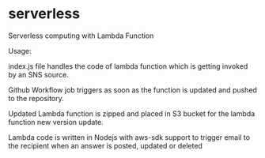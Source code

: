 # serverless

Serverless computing with Lambda Function

Usage:

index.js file handles the code of lambda function which is getting invoked by an SNS source.

Github Workflow job triggers as soon as the function is updated and pushed to the repository.

Updated Lambda function is zipped and placed in S3 bucket for the lambda function new version update.

Lambda code is written in Nodejs with aws-sdk support to trigger email to the recipient when an answer is posted, updated or deleted
